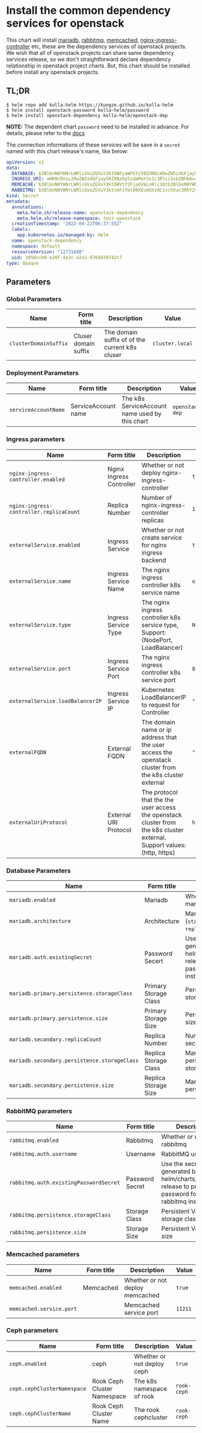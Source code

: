# Install the common dependency services for openstack

This chart will install [mariadb][mariadb], [rabbitmq][rabbitmq],
[memcached][memcached], [nginx-ingress-controller][nginx-ingress-controller] etc,
these are the dependency services of openstack projects. We wish that all of openstack projects
can share same dependency services release, so we don't straightforward declare dependency
relationship in openstack project charts. But, this chart should be installed before install any
openstack projects.

## TL;DR

```base
$ helm repo add kolla-helm https://kungze.github.io/kolla-helm
$ helm install openstack-password kolla-helm/password
$ helm install openstack-dependency kolla-helm/openstack-dep
```

**NOTE:** The dependent chart ``password`` need to be installed in advance. For details, please
refer to the [docs](https://github.com/kungze/kolla-helm/blob/main/charts/password/README.md)

The connection informations of these services will be save in a ``secret`` named with this chart
release's name, like below:

```yaml
apiVersion: v1
data:
  DATABASE: b3BlbnN0YWNrLWRlcGVuZGVuY3ktbWFyaWFkYi50ZXN0LW9wZW5zdGFjay5zdmMuY2x1c3Rlci5sb2NhbDozMzA2
  INGRESS_URI: aHR0cDovL29wZW5zdGFjay50ZXNzby5zdmMuY2x1c3Rlci5sb2NhbA==
  MEMCACHE: b3BlbnN0YWNrLWRlcGVuZGVuY3ktbWVtY2FjaGVkLnRlc3Qtb3BlbnN0YWNrLnN2Yy5jbHVzdGVyLmxvY2FsOjExMjEx
  RABBITMQ: b3BlbnN0YWNrLWRlcGVuZGVuY3ktcmFiYml0bXEudGVzdC1vcGVuc3RhY2suc3ZjLmNsdXN0ZXIubG9jYWw6NTY3Mg==
kind: Secret
metadata:
  annotations:
    meta.helm.sh/release-name: openstack-dependency
    meta.helm.sh/release-namespace: test-openstack
  creationTimestamp: "2022-04-22T06:37:55Z"
  labels:
    app.kubernetes.io/managed-by: Helm
  name: openstack-dependency
  namespace: default
  resourceVersion: "12731688"
  uid: 3450ccb0-e20f-4a2c-a2a1-9765038742c7
type: Opaque
```

## Parameters

### Global Parameters

| Name                 | Form title           | Description                                    | Value           |
| -------------------- | -------------------- | ---------------------------------------------- | --------------- |
| `clusterDomainSuffix`| Cluser domain suffix | The domain suffix of of the current k8s cluser | `cluster.local` |


### Deployment Parameters

| Name                   | Form title              | Description                                    | Value           |
| ---------------------- | ----------------------- | ---------------------------------------------- | --------------- |
| `serviceAccountName`   | ServiceAccount name     | The k8s ServiceAccount name used by this chart | `openstack-dep` |


### Ingress parameters

| Name                                    | Form title               | Description                                                                                                              | Value       |
| --------------------------------------- | ------------------------ | ------------------------------------------------------------------------------------------------------------------------ | ----------- |
| `nginx-ingress-controller.enabled`      | Nginx Ingress Controller | Whether or not deploy nginx-ingress-controller                                                                           | `true`      |
| `nginx-ingress-controller.replicaCount` | Replica Number           | Number of nginx-ingress-controller replicas                                                                              | `1`         |
| `externalService.enabled`               | Ingress Service          | Whether or not create service for nginx ingress backend                                                                  | `true`      |
| `externalService.name`                  | Ingress Service Name     | The nginx ingress controller k8s service name                                                                            | `openstack` |
| `externalService.type`                  | Ingress Service Type     | The nginx ingress controller k8s service type, Support: (NodePort, LoadBalancer)                                         | `NodePort`  |
| `externalService.port`                  | Ingress Service Port     | The nginx ingress controller k8s service port                                                                            | `80`        |
| `externalService.loadBalancerIP`        | Ingress Service IP       | Kubernetes LoadBalancerIP to request for Controller                                                                      | `""`        |
| `externalFQDN`                          | External FQDN            | The domain name or ip address that the user access the openstack cluster from the k8s cluster external                   | `""`        |
| `externalUriProtocol`                   | External URI Protocol    | The protocol that the the user access the openstack cluster from the k8s cluster external. Support values: (http, https) | `http`      |


### Database Parameters

| Name                                         | Form title            | Description                                                                                                 | Value                |
| -------------------------------------------- | --------------------- | ----------------------------------------------------------------------------------------------------------- | -------------------- |
| `mariadb.enabled`                            | Mariadb               | Whether or not deploy mariadb database                                                                      | `true`               |
| `mariadb.architecture`                       | Architecture          | MariaDB architecture (`standalone` or `replication`)                                                        | `standalone`         |
| `mariadb.auth.existingSecret`                | Password Secert       | Use the secret generated by kolla-helm/charts/password release to provide the password for mariadb instance | `openstack-password` |
| `mariadb.primary.persistence.storageClass`   | Primary Storage Class | Persistent Volume storage class                                                                             | `""`                 |
| `mariadb.primary.persistence.size`           | Primary Storage Size  | Persistent Volume size                                                                                      | `8Gi`                |
| `mariadb.secondary.replicaCount`             | Replica Number        | Number of MariaDB secondary replicas                                                                        | `1`                  |
| `mariadb.secondary.persistence.storageClass` | Replica Storage Class | MariaDB secondary persistent volume storage Class                                                           | `""`                 |
| `mariadb.secondary.persistence.size`         | Replica Storage Size  | MariaDB secondary persistent volume size                                                                    | `8Gi`                |


### RabbitMQ parameters

| Name                                   | Form title      | Description                                                                                                  | Value                |
| -------------------------------------- | --------------- | ------------------------------------------------------------------------------------------------------------ | -------------------- |
| `rabbitmq.enabled`                     | Rabbitmq        | Whether or not deploy rabbitmq                                                                               | `true`               |
| `rabbitmq.auth.username`               | Username        | RabbitMQ username                                                                                            | `openstack`          |
| `rabbitmq.auth.existingPasswordSecret` | Password Secret | Use the secret generated by kolla-helm/charts/password release to provide the password for rabbitmq instance | `openstack-password` |
| `rabbitmq.persistence.storageClass`    | Storage Class   | Persistent Volume storage class                                                                              | `""`                 |
| `rabbitmq.persistence.size`            | Storage Size    | Persistent Volume size                                                                                       | `8Gi`                |


### Memcached parameters

| Name                     | Form title | Description                     | Value   |
| ------------------------ | ---------- | ------------------------------- | ------- |
| `memcached.enabled`      | Memcached  | Whether or not deploy memcached | `true`  |
| `memcached.service.port` |            | Memcached service port          | `11211` |

### Ceph parameters

| Name                         | Form title                       | Description                     | Value   |
| ---------------------------- | -------------------------------- | ------------------------------- | --------------- |
| `ceph.enabled`               | ceph                             | Whether or not deploy ceph      | `true`          |
| `ceph.cephClusterNamespace`  | Rook Ceph Cluster Namespace      | The k8s namespace of rook       | `rook-ceph`     |
| `ceph.cephClusterName`       | Rook Ceph Cluster Name           | The rook cephcluster            | `rook-ceph`     |

[mariadb]: https://github.com/bitnami/charts/tree/master/bitnami/mariadb
[rabbitmq]: https://github.com/bitnami/charts/tree/master/bitnami/rabbitmq
[memcached]: https://github.com/bitnami/charts/tree/master/bitnami/memcached
[nginx-ingress-controller]: https://github.com/bitnami/charts/tree/master/bitnami/nginx-ingress-controller
